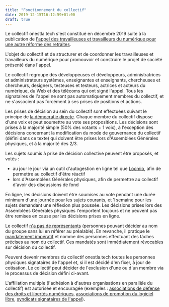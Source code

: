 ```yaml
---
title: "Fonctionnement du collectif"
date: 2019-12-15T16:12:59+01:00
draft: true
---
```


Le collectif onestla.tech s'est constitué en décembre 2019 suite à la publication de [l'appel des travailleuses et travailleurs du numérique pour une autre réforme des retraites](_index.md).

L'objet du collectif et de structurer et de coordonner les travailleuses et travailleurs du numérique pour promouvoir et construire le projet de société présenté dans l'appel.

Le collectif regroupe des développeuses et développeurs, administratrices et administrateurs systèmes, enseignantes et enseignants, chercheuses et chercheurs, designers, testeuses et testeurs, actrices et acteurs du numérique, du Web et des télécoms qui ont signé l'appel.
Tous les signataires de l'appel ne sont pas automatiquement membres du collectif, et ne s'associent pas forcément à ses prises de positions et actions.

Les prises de décision au sein du collectif sont effectuées suivant le principe de [la démocratie directe](https://fr.wikipedia.org/wiki/D%C3%A9mocratie_directe). Chaque membre du collectif dispose d'une voix et peut soumettre au vote ses propositions. Les décisions sont prises à la majorité simple (50% des votants + 1 voix), à l'exception des décisions concernant la modification du mode de gouvernance du collectif (défini dans ce texte) qui doivent être prises lors d'Assemblées Générales physiques, et à la majorité des 2/3.

Les sujets soumis à prise de décision collective peuvent être proposés, et votés :

* au jour le jour via un outil d'autogestion en ligne tel que [Loomio](https://www.loomio.org/), afin de permettre au collectif d'être réactif
* lors d'Assemblées Générales physiques, afin de permettre au collectif d'avoir des discussions de fond

En ligne, les décisions doivent être soumises au vote pendant une durée minimum d'une journée pour les sujets courants, et 1 semaine pour les sujets demandant une réflexion plus poussée. Les décisions prises lors des Assemblées Générales physiques l'emportent toujours et ne peuvent pas être remises en cause par les décisions prises en ligne.

Le collectif [n'a pas de représentants](https://www.arretsurimages.net/chroniques/arrets-sur-histoire/democratie-representative-contre-democratie-directe-de-lan-i-a-nos-jours) (personnes pouvant décider au nom du groupe sans lui en référer au préalable).
En revanche, il pratique le [mandatement impératif](https://fr.wikipedia.org/wiki/Mandat_imp%C3%A9ratif) et nomme des personnes effectuant des tâches précises au nom du collectif. Ces mandatés sont immédiatement révocables sur décision du collectif.

Peuvent devenir membres du collectif onestla.tech toutes les personnes physiques signataires de l'appel et, si il est décidé d'en fixer, à jour de cotisation. Le collectif peut décider de l'exclusion d'une ou d'un membre via le processus de décision défini ci-avant.

L'affiliation multiple (l'adhésion à d'autres organisations en parallèle du collectif) est autorisée et encouragée (exemples : [associations de défense des droits et libertés numériques](https://www.laquadrature.net/), [associations de promotion du logiciel libre](https://www.fsf.org/), [syndicats signataires de l'appel](https://onestla.tech/#organisations)).
